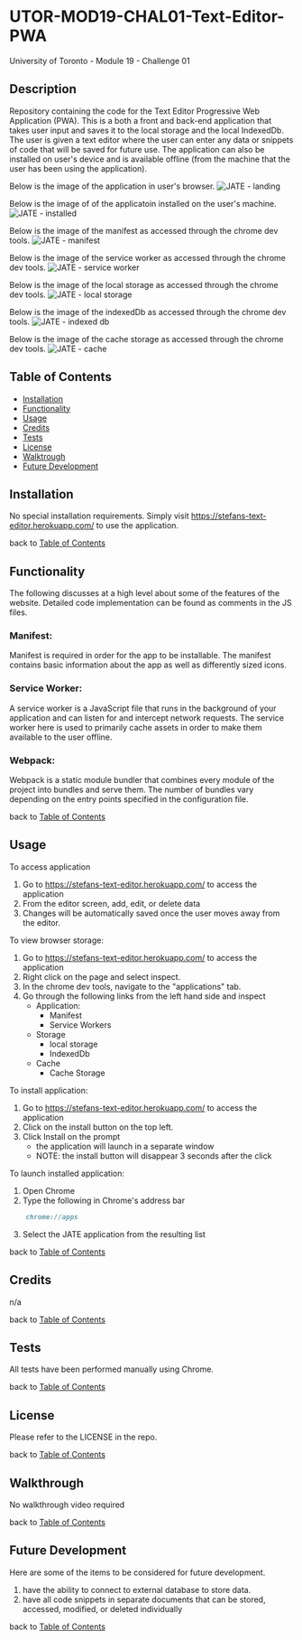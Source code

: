 # UTOR-MOD19-CHAL01-Text-Editor-PWA
University of Toronto - Module 19 - Challenge 01

## Description

Repository containing the code for the Text Editor Progressive Web Application (PWA). This is a both a front and back-end application that takes user input and saves it to the local storage and the local IndexedDb. The user is given a text editor where the user can enter any data or snippets of code that will be saved for future use. The application can also be installed on user's device and is available offline (from the machine that the user has been using the application). 

Below is the image of the application in user's browser.
![JATE - landing](./assets/images/JATE-01-landing.png)

Below is the image of of the applicatoin installed on the user's machine.
![JATE - installed](./assets/images/JATE-02-installed.png)

Below is the image of the manifest as accessed through the chrome dev tools.
![JATE - manifest](./assets/images/JATE-03-manifest.png)

Below is the image of the service worker as accessed through the chrome dev tools.
![JATE - service worker](./assets/images/JATE-04-service-worker.png)

Below is the image of the local storage as accessed through the chrome dev tools.
![JATE - local storage](./assets/images/JATE-05-local-storage.png)

Below is the image of the indexedDb as accessed through the chrome dev tools.
![JATE - indexed db](./assets/images/JATE-06-indexeddb.png)

Below is the image of the cache storage as accessed through the chrome dev tools.
![JATE - cache](./assets/images/JATE-07-cache.png)



## Table of Contents

- [Installation](#installation)
- [Functionality](#functionality)
- [Usage](#usage)
- [Credits](#credits)
- [Tests](#tests)
- [License](#license)
- [Walktrough](#walkthrough)
- [Future Development](#future-development)

## Installation

No special installation requirements. Simply visit https://stefans-text-editor.herokuapp.com/ to use the application.


back to [Table of Contents](#table-of-contents)


## Functionality

The following discusses at a high level about some of the features of the website. Detailed code implementation can be found as comments in the JS files.


### Manifest:

Manifest is required in order for the app to be installable. The manifest contains basic information about the app as well as differently sized icons.

### Service Worker:

A service worker is a JavaScript file that runs in the background of your application and can listen for and intercept network requests. The service worker here is used to primarily cache assets in order to make them available to the user offline.

### Webpack:

Webpack is a static module bundler that combines every module of the project into bundles and serve them. The number of bundles vary depending on the entry points specified in the configuration file.


back to [Table of Contents](#table-of-contents)

## Usage

To access application
1. Go to https://stefans-text-editor.herokuapp.com/ to access the application
2. From the editor screen, add, edit, or delete data
3. Changes will be automatically saved once the user moves away from the editor.

To view browser storage:
1. Go to https://stefans-text-editor.herokuapp.com/ to access the application
2. Right click on the page and select inspect.
3. In the chrome dev tools, navigate to the "applications" tab.
4. Go through the following links from the left hand side and inspect
    - Application:
        - Manifest
        - Service Workers
    - Storage
        - local storage
        - IndexedDb
    - Cache
        - Cache Storage

To install application:
1. Go to https://stefans-text-editor.herokuapp.com/ to access the application
2. Click on the install button on the top left.
3. Click Install on the prompt
    - the application will launch in a separate window
    - NOTE: the install button will disappear 3 seconds after the click

To launch installed application:
1. Open Chrome
2. Type the following in Chrome's address bar 
```md 
    chrome://apps
```
3. Select the JATE application from the resulting list

back to [Table of Contents](#table-of-contents)


## Credits
n/a

back to [Table of Contents](#table-of-contents)


## Tests

All tests have been performed manually using Chrome.

back to [Table of Contents](#table-of-contents)


## License

Please refer to the LICENSE in the repo.

back to [Table of Contents](#table-of-contents)


## Walkthrough

No walkthrough video required

back to [Table of Contents](#table-of-contents)


## Future Development

Here are some of the items to be considered for future development.
1. have the ability to connect to external database to store data.
2. have all code snippets in separate documents that can be stored, accessed, modified, or deleted individually


back to [Table of Contents](#table-of-contents)
